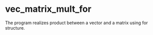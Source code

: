 # vec_matrix_mult_for
The program realizes product between a vector and a matrix using for structure.
